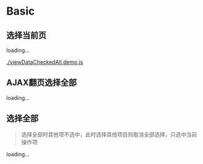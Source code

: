 # Basic

## 选择当前页

<div id="example__viewDataCheckedAll_node" class="fast-flow-demo">loading...</div>

[./viewDataCheckedAll.demo.js](./viewDataCheckedAll.demo.js)

## AJAX翻页选择全部

<div id="example__checkAll_node" class="fast-flow-demo">loading...</div>

## 选择全部

> 选择全部时其他项不选中，此时选择其他项目则取消全部选择，只选中当前操作项

<div id="example__allmode_node" class="fast-flow-demo">loading...</div>
